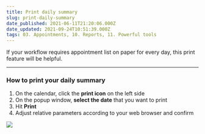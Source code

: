 ```yaml
---
title: Print daily summary
slug: print-daily-summary
date_published: 2021-06-11T21:20:06.000Z
date_updated: 2021-09-24T10:51:39.000Z
tags: 03. Appointments, 10. Reports, 11. Powerful tools
---
```


If your workflow requires appointment list on paper for every day, this print feature will be helpful.

---

### How to print your daily summary

1. On the calendar, click the **print icon** on the left side
2. On the popup window, **select the date** that you want to print
3. Hit **Print**
4. Adjust relative parameters according to your web browser and confirm

![](__GHOST_URL__/content/images/2021/09/CleanShot-2021-09-14-at-14.57.42.gif)
